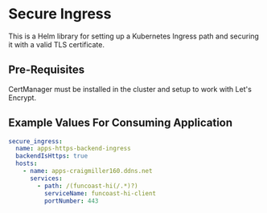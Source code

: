 # Secure Ingress

This is a Helm library for setting up a Kubernetes Ingress path and securing it with a valid TLS certificate.

## Pre-Requisites

CertManager must be installed in the cluster and setup to work with Let's Encrypt.

## Example Values For Consuming Application

```yaml
secure_ingress:
  name: apps-https-backend-ingress
  backendIsHttps: true
  hosts:
    - name: apps-craigmiller160.ddns.net
      services:
        - path: /(funcoast-hi(/.*)?)
          serviceName: funcoast-hi-client
          portNumber: 443
```